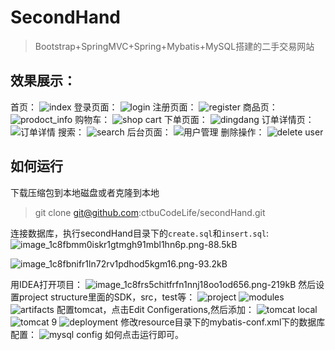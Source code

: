 # SecondHand


>Bootstrap+SpringMVC+Spring+Mybatis+MySQL搭建的二手交易网站

## 效果展示：
首页：
![index][1]
登录页面：
![login][2]
注册页面：
![register][3]
商品页：
![prodoct_info][4]
购物车：
![shop cart][5]
下单页面：
![dingdang][6]
订单详情页：
![订单详情][7]
搜索：
![search][8]
后台页面：
![用户管理][9]
删除操作：
![delete user][10]
## 如何运行
下载压缩包到本地磁盘或者克隆到本地
>git clone git@github.com:ctbuCodeLife/secondHand.git

连接数据库，执行secondHand目录下的`create.sql`和`insert.sql`:
![image_1c8fbmm0iskr1gtmgh91mbl1hn6p.png-88.5kB][11]

![image_1c8fbnifr1ln72rv1pdhod5kgm16.png-93.2kB][12]

用IDEA打开项目：
![image_1c8frs5chitfrfn1nnj18oo1od656.png-219kB][13]
然后设置project structure里面的SDK，src，test等：
![project][14]
![modules][15]
![artifacts][16]
配置tomcat，点击Edit Configerations,然后添加：
![tomcat local][17]
![tomcat 9][18]
![deployment][19]
修改resource目录下的mybatis-conf.xml下的数据库配置：
![mysql config][20]
如何点击运行即可。


  [1]: http://static.zybuluo.com/danerlt/8sxlve194fj5kzhaey6448tv/image_1c8g3b8nsv2ud955gtv8l10orfl.png
  [2]: http://static.zybuluo.com/danerlt/ejvmh7ewc3mtcygzdhwytl50/image_1c8g3c50ujga116c1r8v1i281cg2.png
  [3]: http://static.zybuluo.com/danerlt/g59097waezk6ajo1mqzd1ro3/image_1c8g3dlm51ahh1ehr174p16b811e4gf.png
  [4]: http://static.zybuluo.com/danerlt/z6xjeyasj4xsjj9vv6cx665v/image_1c8g3l4lv19cr1723192o7pr1ekhhm.png
  [5]: http://static.zybuluo.com/danerlt/lxg31bd2sbbez6c3tf7ypzz9/image_1c8g3nie51t3tm32juds37131mi3.png
  [6]: http://static.zybuluo.com/danerlt/do5lbdmnz31b8r30sjgsifx9/image_1c8g3p2odeufmlugo13q61uolig.png
  [7]: http://static.zybuluo.com/danerlt/zpefh7fl23du7yn6cslvex5d/image_1c8g3q2p4hf0qcr7201ns1s0dit.png
  [8]: http://static.zybuluo.com/danerlt/if3ibvxpl8q9t06uqoxuuavk/image_1c8g3sm851sem189b12rf1djn5ruja.png
  [9]: http://static.zybuluo.com/danerlt/d0wctikkimvgkhdeb1roi1ix/image_1c8g3gegt1q3j1d0i1kgsq001qedgs.png
  [10]: http://static.zybuluo.com/danerlt/8y8s8p1mgd6ta1z1tq347bu7/image_1c8g3icji8af14q7qm1v1n1e5eh9.png
  [11]: http://static.zybuluo.com/danerlt/p0i7a7zq0djpx80830ggt0gh/image_1c8fbmm0iskr1gtmgh91mbl1hn6p.png
  [12]: http://static.zybuluo.com/danerlt/oxie8j75mm9xegnpjkbozye3/image_1c8fbnifr1ln72rv1pdhod5kgm16.png
  [13]: http://static.zybuluo.com/danerlt/pdrwl7hlxb28bl0q06s60e59/image_1c8frs5chitfrfn1nnj18oo1od656.png
  [14]: http://static.zybuluo.com/danerlt/m2qazbr5hxxkegeh5wi411vj/image_1c8fs4phpfn7sk25so1kmg1gib9t.png
  [15]: http://static.zybuluo.com/danerlt/cpss3q279rypwjdcw3d7r0do/image_1c8fs5h722bn17as3kg1j9a1rjqaa.png
  [16]: http://static.zybuluo.com/danerlt/6z8o641tts6eza5djrlsx5j5/image_1c8fsm57d1pvmnbk7t91qij1c6ccu.png
  [17]: http://static.zybuluo.com/danerlt/nissqafn2jz21z0dv1iy23iw/image_1c8fsaqar1r3mfb5g3julrdk3c4.png
  [18]: http://static.zybuluo.com/danerlt/kak5ry7di8dyq5hb60966yqg/image_1c8fsehfl1u0p1fquu8jr6g1glfch.png
  [19]: http://static.zybuluo.com/danerlt/hieqed1shho6qnsz823kxwkv/image_1c8fsqbc6etr1krfh10fva1itner.png
  [20]: http://static.zybuluo.com/danerlt/bxus1xh2g883ylzy04m5tj93/image_1c8g32u7q1pkbpsi1skm18r01dfsf8.png
